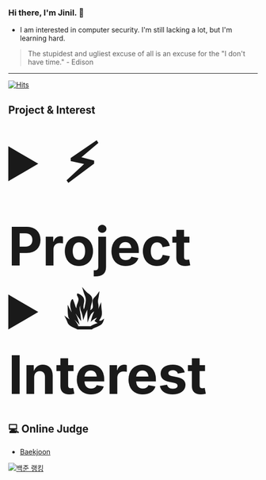 ### Hi there, I'm Jinil. 👋       
     
* I am interested in computer security. I'm still lacking a lot, but I'm learning hard.   

> The stupidest and ugliest excuse of all is an excuse for the "I don't have time." - Edison
-----------------    

[![Hits](https://hits.seeyoufarm.com/api/count/incr/badge.svg?url=https%3A%2F%2Fgithub.com%2Fjiniljeil%2Fhit-counter&count_bg=%23141415&title_bg=%23555555&icon=&icon_color=%23E7E0E0&title=hits&edge_flat=false)](https://hits.seeyoufarm.com)

## Project & Interest
<details>
     <summary style="font-size: 80pt; font-weight: bold">⚡ Project </summary> <br>
     <ul> 
          <li><a href="#">Arp Spoofing (Network hacking) (2019-1)</a></li>
          <li><a href="https://github.com/jiniljeil/hgu_shop">HGU SHOP Application (2019-2)</a></li>
          <li><a href="https://github.com/jiniljeil/JavaProject">Connect6 (2020-1)</a></li>
          <li><a href="https://github.com/jiniljeil/CppExample">C++ Education Video Contest (2020-2)</a></li>
          <li><a href="https://github.com/jiniljeil/Class_Assessment">Lecture Assessment Website (2020-2)</a></li>
          <li><a href="https://github.com/jiniljeil/PlaceofMeeting">Place of Meeting Application (2021-1)</a></li>
          <li><a href="https://github.com/jiniljeil/LAN-STUDY">LAN STUDY (Secure Coding Contest) (2021-1)</a></li>
          <li><a href="https://github.com/jiniljeil/MobileCar-Control-System">MobileCar Control System (2021-2)</a></li>
     </ul> 
</details>

<details> 
     <summary style="font-size: 80pt; font-weight: bold"> 🔥 Interest </summary> <br>
     <ul>
          <li>Language
               <ul>
                    <li>C/C++/Assembly</li>
                    <li>Java</li>
                    <li>Python</li>
                    <li>Web (Javascript, PHP, JSP)</li>
                    <li>Mobile Application (Dart)</li>
               </ul>
          </li>
          <li>Security
               <ul>
                    <li>Web</li>
                    <li>Crypto</li>
                    <li>System</li>
                    <li>Network</li>
               </ul>
          </li>
     </ul>
</details>

## 💻 Online Judge
  - [Baekjoon](https://www.acmicpc.net/user/hello_world1)       
       
  [![백준 랭킹](http://mazassumnida.wtf/api/v2/generate_badge?boj=hello_world1)](https://www.acmicpc.net/user/hello_world1)   

<!--
**jiniljeil/jiniljeil** is a ✨ _special_ ✨ repository because its `README.md` (this file) appears on your GitHub profile.

Here are some ideas to get you started:

- 🔭 I’m currently working on ...
- 🌱 I’m currently learning ...
- 👯 I’m looking to collaborate on ...
- 🤔 I’m looking for help with ...
- 💬 Ask me about ...
- 📫 How to reach me: ...
- 😄 Pronouns: ...
- ⚡ Fun fact: ...
-->
